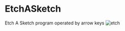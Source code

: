 # EtchASketch
Etch A Sketch program operated by arrow keys
![etch](https://github.com/CSJoyce/etch/blob/master/etch.png)
